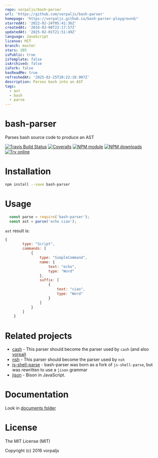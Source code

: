 ```yaml
---
repo: vorpaljs/bash-parser
url: 'https://github.com/vorpaljs/bash-parser'
homepage: 'https://vorpaljs.github.io/bash-parser-playground/'
starredAt: '2022-02-24T05:41:36Z'
createdAt: '2016-03-08T22:17:57Z'
updatedAt: '2025-02-01T21:51:49Z'
language: JavaScript
license: MIT
branch: master
stars: 205
isPublic: true
isTemplate: false
isArchived: false
isFork: false
hasReadMe: true
refreshedAt: '2025-02-25T20:22:10.907Z'
description: Parses bash into an AST
tags:
  - ast
  - bash
  - parse
---
```


# bash-parser

Parses bash source code to produce an AST

[![Travis Build Status](https://img.shields.io/travis/vorpaljs/bash-parser/master.svg)](http://travis-ci.org/vorpaljs/bash-parser)
[![Coveralls](https://img.shields.io/coveralls/vorpaljs/bash-parser.svg?maxAge=2592000)](https://coveralls.io/github/vorpaljs/bash-parser)
[![NPM module](https://img.shields.io/npm/v/bash-parser.svg)](https://npmjs.org/package/bash-parser)
[![NPM downloads](https://img.shields.io/npm/dt/bash-parser.svg)](https://npmjs.org/package/bash-parser)
[![Try online](https://img.shields.io/badge/try_it-online!-yellow.svg)](https://vorpaljs.github.io/bash-parser-playground/)

# Installation

```bash
npm install --save bash-parser
```

# Usage

```js
  const parse = require('bash-parser');
  const ast = parse('echo ciao');
```

`ast` result is:

```js
{
		type: "Script",
		commands: [
			{
				type: "SimpleCommand",
				name: {
					text: "echo",
					type: "Word"
				},
				suffix: [
					{
						text: "ciao",
						type: "Word"
					}
				]
			}
		]
	}
```

# Related projects

* [cash](https://github.com/dthree/cash) - This parser should become the parser used by `cash` (and also [vorpal](https://github.com/dthree/vorpal))
* [nsh](https://github.com/piranna/nsh) - This parser should become the parser used by `nsh`
* [js-shell-parse](https://github.com/grncdr/js-shell-parse) - bash-parser was born as a fork of `js-shell-parse`, but was rewritten to use a `jison` grammar
* [jison](https://github.com/zaach/jison) - Bison in JavaScript.

# Documentation

Look in [documents folder](https://github.com/vorpaljs/bash-parser/tree/master/documents)

# License

The MIT License (MIT)

Copyright (c) 2016 vorpaljs

